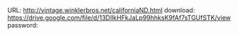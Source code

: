 URL: http://vintage.winklerbros.net/californiaND.html
download: https://drive.google.com/file/d/13DIlkHFkJaLp99hhksK9fAf7sTGUfSTK/view
password: 
